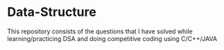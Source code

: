 # Data-Structure
This repository consists of the questions that I have solved while learning/practicing DSA and doing competitive coding using C/C++/JAVA
